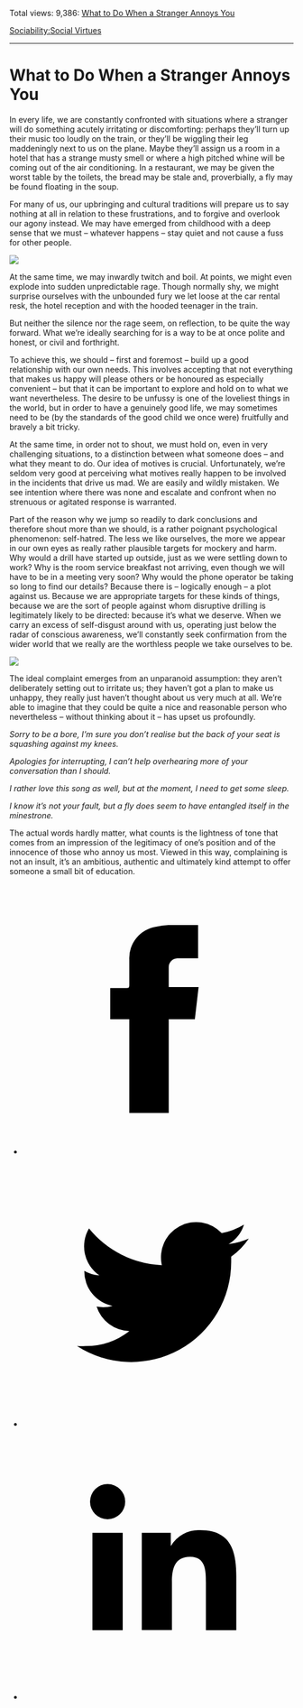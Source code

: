 Total views: 9,386: [What to Do When a Stranger Annoys You](https://www.theschooloflife.com/thebookoflife/what-to-do-when-a-stranger-annoys-you/)

[Sociability:](https://www.theschooloflife.com/thebookoflife/category/sociability/)[Social Virtues](https://www.theschooloflife.com/thebookoflife/category/sociability/social-virtues/)

* * *

# What to Do When a Stranger Annoys You
<style>
						.alignnone {
  display: block;
  margin-left: auto;
  margin-right: auto;
  align: center:
}

.addtoany_share_save_container {
display:none;
}

.wp-block-image {
		display: block;
  margin-left: auto;
  margin-right: auto;
  width: 50%;
}

.aligncenter {
display: block;
  margin-left: auto;
  margin-right: auto;
  align: center:
}

@media only screen and (max-width: 500px) {
  .wp-block-image {
		display: block;
  margin-left: auto;
  margin-right: auto;
  width: 100%;
} }

h1 {max-width: 600px !important;
}
.s18-single-post .content-area .site-main article .post-cat-header-display + .old-wrapper p {
    font-size: 1.200em
}
						</style>

In every life, we are constantly confronted with situations where a stranger will do something acutely irritating or discomforting: perhaps they’ll turn up their music too loudly on the train, or they’ll be wiggling their leg maddeningly next to us on the plane. Maybe they’ll assign us a room in a hotel that has a strange musty smell or where a high pitched whine will be coming out of the air conditioning. In a restaurant, we may be given the worst table by the toilets, the bread may be stale and, proverbially, a fly may be found floating in the soup.

For many of us, our upbringing and cultural traditions will prepare us to say nothing at all in relation to these frustrations, and to forgive and overlook our agony instead. We may have emerged from childhood with a deep sense that we must – whatever happens – stay quiet and not cause a fuss for other people.

![](https://www.theschooloflife.com/thebookoflife/wp-content/uploads/2019/05/4141948052_2fb9cb8a7a_b-1024x768.jpg)

At the same time, we may inwardly twitch and boil. At points, we might even explode into sudden unpredictable rage. Though normally shy, we might surprise ourselves with the unbounded fury we let loose at the car rental resk, the hotel reception and with the hooded teenager in the train.

But neither the silence nor the rage seem, on reflection, to be quite the way forward. What we’re ideally searching for is a way to be at once polite and honest, or civil and forthright.

To achieve this, we should – first and foremost – build up a good relationship with our own needs. This involves accepting that not everything that makes us happy will please others or be honoured as especially convenient – but that it can be important to explore and hold on to what we want nevertheless. The desire to be unfussy is one of the loveliest things in the world, but in order to have a genuinely good life, we may sometimes need to be (by the standards of the good child we once were) fruitfully and bravely a bit tricky.

At the same time, in order not to shout, we must hold on, even in very challenging situations, to a distinction between what someone does – and what they meant to do. Our idea of motives is crucial. Unfortunately, we’re seldom very good at perceiving what motives really happen to be involved in the incidents that drive us mad. We are easily and wildly mistaken. We see intention where there was none and escalate and confront when no strenuous or agitated response is warranted.

Part of the reason why we jump so readily to dark conclusions and therefore shout more than we should, is a rather poignant psychological phenomenon: self-hatred. The less we like ourselves, the more we appear in our own eyes as really rather plausible targets for mockery and harm. Why would a drill have started up outside, just as we were settling down to work? Why is the room service breakfast not arriving, even though we will have to be in a meeting very soon? Why would the phone operator be taking so long to find our details? Because there is – logically enough – a plot against us. Because we are appropriate targets for these kinds of things, because we are the sort of people against whom disruptive drilling is legitimately likely to be directed: because it’s what we deserve. When we carry an excess of self-disgust around with us, operating just below the radar of conscious awareness, we’ll constantly seek confirmation from the wider world that we really are the worthless people we take ourselves to be.

![](https://www.theschooloflife.com/thebookoflife/wp-content/uploads/2019/05/3130185816_7e5a3785a2_b-1024x768.jpg)

The ideal complaint emerges from an unparanoid assumption: they aren’t deliberately setting out to irritate us; they haven’t got a plan to make us unhappy, they really just haven’t thought about us very much at all. We’re able to imagine that they could be quite a nice and reasonable person who nevertheless – without thinking about it – has upset us profoundly.

_Sorry to be a bore, I’m sure you don’t realise but the back of your seat is squashing against my knees._

_Apologies for interrupting, I can’t help overhearing more of your conversation than I should._

_I rather love this song as well, but at the moment, I need to get some sleep._

_I know it’s not your fault, but a fly does seem to have entangled itself in the minestrone._

The actual words hardly matter, what counts is the lightness of tone that comes from an impression of the legitimacy of one’s position and of the innocence of those who annoy us most. Viewed in this way, complaining is not an insult, it’s an ambitious, authentic and ultimately kind attempt to offer someone a small bit of education.

<style>
    .iframe-class { display: block !important; }
</style>

- [<svg xmlns="http://www.w3.org/2000/svg" viewbox="0 0 26 26"><title>Facebook</title>
                    <g>
                        <path d="M8.38,10H9.92c.2,0,.29,0,.29-.28,0-.82,0-1.64,0-2.46a3.05,3.05,0,0,1,2.57-3.15A7.22,7.22,0,0,1,14,3.95c.86,0,1.71,0,2.57,0h.25v3.2h-2A.85.85,0,0,0,14,8c0,.62,0,1.24,0,1.91h2.87L16.51,13H14v9H10.21V13H8.38Z"></path>
                    </g>
                </svg>](http://www.facebook.com/sharer/sharer.php?u=https://www.theschooloflife.com/thebookoflife/what-to-do-when-a-stranger-annoys-you/)
- [<svg xmlns="http://www.w3.org/2000/svg" viewbox="0 0 26 26"><title>Twitter</title>
                    <path d="M21.69,7.9a6.75,6.75,0,0,1-1.94.53,3.39,3.39,0,0,0,1.48-1.87,6.76,6.76,0,0,1-2.14.82,3.38,3.38,0,0,0-5.75,3.08,9.59,9.59,0,0,1-7-3.53,3.38,3.38,0,0,0,1,4.51A3.36,3.36,0,0,1,5.89,11v0A3.38,3.38,0,0,0,8.6,14.37a3.39,3.39,0,0,1-1.53.06,3.38,3.38,0,0,0,3.15,2.35A6.78,6.78,0,0,1,6,18.22a6.87,6.87,0,0,1-.81,0A9.6,9.6,0,0,0,20,10.08q0-.22,0-.44A6.86,6.86,0,0,0,21.69,7.9Z"></path>
                </svg>](http://twitter.com/share?url=https://www.theschooloflife.com/thebookoflife/what-to-do-when-a-stranger-annoys-you/&text=&via=theschooloflife)
- [<svg xmlns="http://www.w3.org/2000/svg" viewbox="0 0 26 26"><title>LinkedIn</title>
<path class="cls-2" d="M6.67,10H9.58v9.36H6.67ZM8.13,5.32A1.69,1.69,0,1,1,6.44,7,1.69,1.69,0,0,1,8.13,5.32"></path><path class="cls-2" d="M11.41,10H14.2v1.28h0A3.06,3.06,0,0,1,17,9.75c2.95,0,3.49,1.94,3.49,4.46v5.14H17.57V14.79c0-1.09,0-2.48-1.51-2.48s-1.75,1.18-1.75,2.4v4.63H11.41Z"></path></svg>](https://www.linkedin.com/shareArticle?mini=true&url=https://www.theschooloflife.com/thebookoflife/what-to-do-when-a-stranger-annoys-you/)
